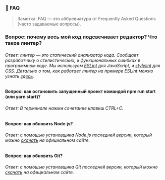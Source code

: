 ### 🤔 FAQ

> Заметка: FAQ — это аббревиатура от Frequently Asked Questions (часто задаваемые вопросы).

### Вопрос: почему весь мой код подсвечивает редактор? Что такое линтер?
###### Ответ: линтер — это статический анализатор кода. Сообщает разработчику о стилистических, и функциональных ошибках в программном коде. Мы используем [ESLint](https://eslint.org/) для JavaScript, и [stylelint](https://stylelint.io/) для CSS. Детально о том, как работает линтер на примере ESLint можно узнать [здесь](https://www.youtube.com/watch?v=hppJw2REb8g).

#### Вопрос: как остановить запущенный проект командой npm run start (или yarn start)?
###### Ответ: В терминале нажми сочетание клавиш CTRL+C.

#### Вопрос: как обновить Node.js?
###### Ответ: с помощью установщика Node.js последней версии, который можно [скачать](https://nodejs.org/en/) на официальном сайте.

#### Вопрос: как обновить Git?
###### Ответ: с помощью установщика Git последней версии, который можно [скачать](https://git-scm.com/download/) на официальном сайте.
